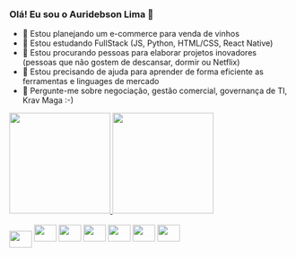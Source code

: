 ### Olá! Eu sou o Auridebson Lima 👋

- 🔭 Estou planejando um e-commerce para venda de vinhos
- 🌱 Estou estudando FullStack (JS, Python, HTML/CSS, React Native)
- 👯 Estou procurando pessoas para elaborar projetos inovadores (pessoas que não gostem de descansar, dormir ou Netflix)
- 🤔 Estou precisando de ajuda para aprender de forma eficiente as ferramentas e linguages de mercado
- 💬 Pergunte-me sobre negociação, gestão comercial, governança de TI, Krav Maga :-)


<link rel="stylesheet" href="https://cdn.jsdelivr.net/gh/devicons/devicon@v2.15.1/devicon.min.css">

<div>
  <a href="https://github.com/auridebson">
    <img height="180em" src="https://github-readme-stats.vercel.app/api?username=auridebson&show_icons=true&theme=highcontrast"/>
    <img height="180em" src="https://github-readme-stats.vercel.app/api/top-langs/?username=auridebson&theme=highcontrast"/>     
  </a>
</div>


<div style="display: inline_block"><br>
  <i class="devicon-html5-plain-wordmark colored"></i>
  <img height="30em" width="40" align="center" src="https://cdn.jsdelivr.net/gh/devicons/devicon/icons/html5/html5-original-wordmark.svg" />
  <img height="30em" width="40" src="https://cdn.jsdelivr.net/gh/devicons/devicon/icons/python/python-original-wordmark.svg" />
  <img height="30em" width="40" src="https://cdn.jsdelivr.net/gh/devicons/devicon/icons/css3/css3-original-wordmark.svg" />
  <img height="30em" width="40" src="https://cdn.jsdelivr.net/gh/devicons/devicon/icons/react/react-original-wordmark.svg" />
  <img height="30em" width="40" src="https://cdn.jsdelivr.net/gh/devicons/devicon/icons/mysql/mysql-original-wordmark.svg" />
  <img height="30em" width="40" src="https://cdn.jsdelivr.net/gh/devicons/devicon/icons/github/github-original-wordmark.svg" />
  <img height="30em" width="40" src="https://cdn.jsdelivr.net/gh/devicons/devicon/icons/javascript/javascript-original.svg" />
          
          
  
</div>
